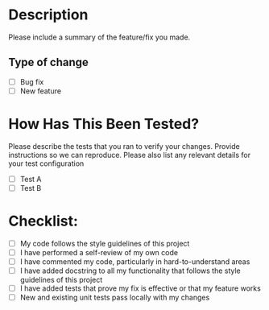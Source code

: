 # Description

Please include a summary of the feature/fix you made.

## Type of change

- [ ] Bug fix
- [ ] New feature

# How Has This Been Tested?

Please describe the tests that you ran to verify your changes. Provide instructions so we can reproduce. Please also list any relevant details for your test configuration

- [ ] Test A
- [ ] Test B

# Checklist:

- [ ] My code follows the style guidelines of this project
- [ ] I have performed a self-review of my own code
- [ ] I have commented my code, particularly in hard-to-understand areas
- [ ] I have added docstring to all my functionality that follows the style guidelines of this project
- [ ] I have added tests that prove my fix is effective or that my feature works
- [ ] New and existing unit tests pass locally with my changes

